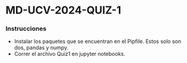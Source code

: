 # MD-UCV-2024-QUIZ-1

### Instrucciones

- Instalar los paquetes que se encuentran en el Pipfile. Estos solo son dos, pandas y numpy.
- Correr el archivo Quiz1 en jupyter notebooks.
